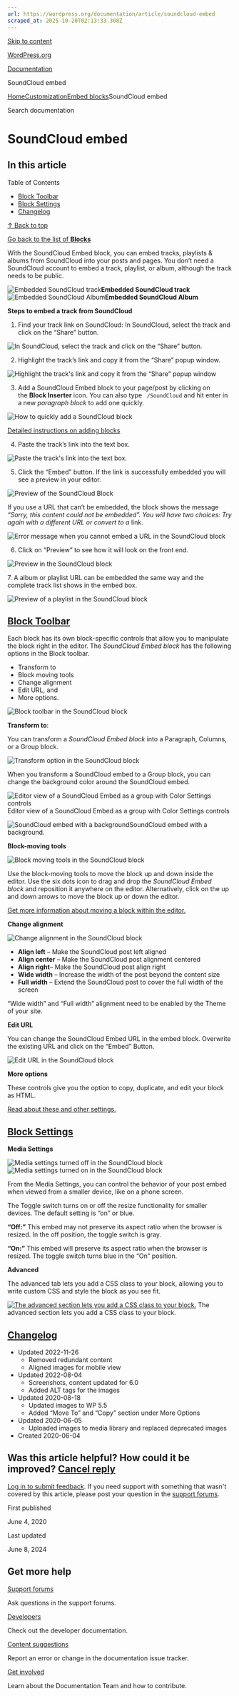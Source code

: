 ```yaml
---
url: https://wordpress.org/documentation/article/soundcloud-embed
scraped_at: 2025-10-20T02:13:33.308Z
---
```


[Skip to content](https://wordpress.org/documentation/article/soundcloud-embed/#wp--skip-link--target)

[WordPress.org](https://wordpress.org/)

[Documentation](https://wordpress.org/documentation)

SoundCloud embed

[Home](https://wordpress.org/documentation)[Customization](https://wordpress.org/documentation/customization/)[Embed blocks](https://wordpress.org/documentation/category/embed-blocks/)SoundCloud embed

Search documentation

# SoundCloud embed

## In this article

Table of Contents

- [Block Toolbar](https://wordpress.org/documentation/article/soundcloud-embed/#block-toolbar)
- [Block Settings](https://wordpress.org/documentation/article/soundcloud-embed/#block-settings)
- [Changelog](https://wordpress.org/documentation/article/soundcloud-embed/#changelog)

[↑ Back to top](https://wordpress.org/documentation/article/soundcloud-embed/#wp--skip-link--target)

[Go back to the list of **Blocks**](https://wordpress.org/documentation/article/blocks/)

With the SoundCloud Embed block, you can embed tracks, playlists & albums from SoundCloud into your posts and pages. You don’t need a SoundCloud account to embed a track, playlist, or album, although the track needs to be public.

![Embedded SoundCloud track](https://wordpress.org/documentation/files/2022/08/171649608-5d918a7a-eafb-48d0-a96e-1e3c5dff5483-1-1024x836.png)**Embedded SoundCloud track**![Embedded SoundCloud Album](https://wordpress.org/documentation/files/2022/08/171649583-cc1599ce-2955-47b2-b0c3-e05c5e8cfbff-1024x906.png)**Embedded SoundCloud Album**

**Steps to embed a track from SoundCloud**

1. Find your track link on SoundCloud: In SoundCloud, select the track and click on the “Share” button.

![In SoundCloud, select the track and click on the “Share” button.](https://wordpress.org/documentation/files/2022/08/Screen-Shot-2022-08-04-at-9.57.04-AM-1.png)

2. Highlight the track’s link and copy it from the “Share” popup window.

![Highlight the track's link and copy it from the “Share” popup window](https://wordpress.org/documentation/files/2022/08/Screen-Shot-2022-08-04-at-9.58.04-AM-1.png)

3. Add a SoundCloud Embed block to your page/post by clicking on the **Block Inserter** icon. You can also type ` /SoundCloud` and hit enter in a new _paragraph block_ to add one quickly.

![How to quickly add a SoundCloud block](https://wordpress.org/documentation/files/2022/08/171649571-37c83d1e-a47e-4218-b42a-9d0a3420450b.png)

[Detailed instructions on adding blocks](https://wordpress.org/documentation/article/adding-a-new-block/)

4. Paste the track’s link into the text box.

![Paste the track's link into the text box.](https://wordpress.org/documentation/files/2022/08/171649580-4100a8e8-873a-4850-8647-e605ad71a316-1024x454.png)

5. Click the “Embed” button. If the link is successfully embedded you will see a preview in your editor.

![Preview of the SoundCloud Block](https://wordpress.org/documentation/files/2022/08/171649608-5d918a7a-eafb-48d0-a96e-1e3c5dff5483-1-1-1024x836.png)

If you use a URL that can’t be embedded, the block shows the message _“Sorry, this content could not be embedded”. You will have two choices: Try again with a different URL or convert to a_ link.

![Error message when you cannot embed a URL in the SoundCloud block](https://wordpress.org/documentation/files/2022/08/171649581-7da7306c-f02a-4cb3-8f63-ff68e27ef0ae-1-1024x589.png)

6. Click on “Preview” to see how it will look on the front end.

![Preview in the SoundCloud block](https://wordpress.org/documentation/files/2022/08/171649608-5d918a7a-eafb-48d0-a96e-1e3c5dff5483-2-1-1024x836.png)

7\. A album or playlist URL can be embedded the same way and the complete track list shows in the embed box.

![Preview of a playlist in the SoundCloud block](https://wordpress.org/documentation/files/2022/08/171649583-cc1599ce-2955-47b2-b0c3-e05c5e8cfbff-1-1024x906.png)

## [Block Toolbar](https://wordpress.org/documentation/article/soundcloud-embed/\#block-toolbar)

Each block has its own block-specific controls that allow you to manipulate the block right in the editor. The _SoundCloud Embed block_ has the following options in the Block toolbar.

- Transform to
- Block moving tools
- Change alignment
- Edit URL, and
- More options.

![Block toolbar in the SoundCloud block](https://wordpress.org/documentation/files/2022/08/171649635-935a766c-9a60-4b90-8628-27874de2e074-1.png)

**Transform to**:

You can transform a _SoundCloud Embed block_ into a Paragraph, Columns, or a Group block.

![Transform option in the SoundCloud block](https://wordpress.org/documentation/files/2022/08/171649646-0d9b5519-1706-47c7-a4a3-bee6e04788b2.png)

When you transform a SoundCloud embed to a Group block, you can change the background color around the SoundCloud embed.

![Editor view of a SoundCloud Embed as a group with Color Settings controls](https://wordpress.org/documentation/files/2022/08/171649647-60332bee-ccf7-46cf-8ab3-9dda06b646b5-1024x554.png)Editor view of a SoundCloud Embed as a group with Color Settings controls

![SoundCloud embed with a background](https://wordpress.org/documentation/files/2022/08/171649675-f0c77ee8-3dc9-41eb-9764-76704311f23b-1024x753.png)SoundCloud embed with a background.

**Block-moving tools**

![Block moving tools in the SoundCloud block](https://wordpress.org/documentation/files/2022/08/Screen-Shot-2022-08-04-at-10.20.15-AM.png)

Use the block-moving tools to move the block up and down inside the editor. Use the six dots icon to drag and drop the _SoundCloud Embed block_ and reposition it anywhere on the editor. Alternatively, click on the up and down arrows to move the block up or down the editor.

[Get more information about moving a block within the editor.](https://wordpress.org/documentation/article/moving-blocks/)

**Change alignment**

![Change alignment in the SoundCloud block](https://wordpress.org/documentation/files/2022/08/171649696-b2d699db-ba7f-46f5-8b88-2eee0978ab16.png)

- **Align left** – Make the SoundCloud post left aligned
- **Align center** – Make the SoundCloud post alignment centered
- **Align right**– Make the SoundCloud post align right
- **Wide width** – Increase the width of the post beyond the content size
- **Full width** – Extend the SoundCloud post to cover the full width of the screen

“Wide width” and “Full width” alignment need to be enabled by the Theme of your site.

**Edit URL**

You can change the SoundCloud Embed URL in the embed block. Overwrite the existing URL and click on the “Embed” Button.

![Edit URL in the SoundCloud block](https://wordpress.org/documentation/files/2022/08/171649704-70b546a0-1ec2-4458-8014-951ca9bd3d51-1024x437.png)

**More options**

These controls give you the option to copy, duplicate, and edit your block as HTML.

[Read about these and other settings.](https://wordpress.org/documentation/article/more-options/)

## [Block Settings](https://wordpress.org/documentation/article/soundcloud-embed/\#block-settings)

**Media Settings**

![Media settings turned off in the SoundCloud block](https://wordpress.org/documentation/files/2020/04/Screen-Shot-2020-04-20-at-9.29.46-AM.png)![Media settings turned on in the SoundCloud block](https://wordpress.org/documentation/files/2020/04/Screen-Shot-2020-04-20-at-9.29.55-AM.png)

From the Media Settings, you can control the behavior of your post embed when viewed from a smaller device, like on a phone screen.

The Toggle switch turns on or off the resize functionality for smaller devices. The default setting is “on” or blue.

**“Off:”** This embed may not preserve its aspect ratio when the browser is resized. In the off position, the toggle switch is gray.

**“On:”** This embed will preserve its aspect ratio when the browser is resized. The toggle switch turns blue in the “On” position.

**Advanced**

The advanced tab lets you add a CSS class to your block, allowing you to write custom CSS and style the block as you see fit.

[![The advanced section lets you add a CSS class to your block.](https://wordpress.org/documentation/files/2020/04/Screen-Shot-2020-04-22-at-10.33.35-AM.png)](https://wordpress.org/documentation/files/2020/04/Screen-Shot-2020-04-22-at-10.33.35-AM.png) The advanced section lets you add a CSS class to your block.

## [Changelog](https://wordpress.org/documentation/article/soundcloud-embed/\#changelog)

- Updated 2022-11-26
  - Removed redundant content
  - Aligned images for mobile view
- Updated 2022-08-04
  - Screenshots, content updated for 6.0
  - Added ALT tags for the images
- Updated 2020-08-18
  - Updated images to WP 5.5
  - Added “Move To” and “Copy” section under More Options
- Updated 2020-06-05
  - Uploaded images to media library and replaced deprecated images
- Created 2020-06-04

## Was this article helpful? How could it be improved? [Cancel reply](https://wordpress.org/documentation/article/soundcloud-embed/\#respond)

[Log in to submit feedback](https://login.wordpress.org/?redirect_to=https%3A%2F%2Fwordpress.org%2Fdocumentation%2Farticle%2Fsoundcloud-embed%2F&locale=en_US). If you need support with something that wasn't covered by this article, please post your question in the [support forums](https://wordpress.org/support/forums/).

First published

June 4, 2020

Last updated

June 8, 2024

## Get more help

[Support forums](https://wordpress.org/support/forums/)

Ask questions in the support forums.

[Developers](https://developer.wordpress.org/)

Check out the developer documentation.

[Content suggestions](https://github.com/WordPress/Documentation-Issue-Tracker/issues)

Report an error or change in the documentation issue tracker.

[Get involved](https://make.wordpress.org/docs/)

Learn about the Documentation Team and how to contribute.